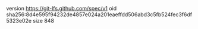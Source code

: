 version https://git-lfs.github.com/spec/v1
oid sha256:8d4e595f94232de4857e024a201eaeffdd506abd3c5fb524fec3f6df5323e02e
size 848
